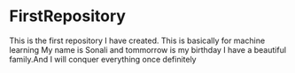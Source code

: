 # FirstRepository
This is the first repository I have created. This is basically for machine learning
My name is Sonali and tommorrow is my birthday
I have a beautiful family.And I will conquer everything once definitely
